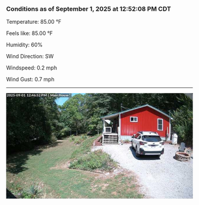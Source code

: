 ### Conditions as of September 1, 2025 at 12:52:08 PM CDT 

Temperature: 85.00 &deg;F

Feels like: 85.00 &deg;F

Humidity: 60%

Wind Direction: SW

Windspeed: 0.2 mph

Wind Gust: 0.7 mph

---

<img src="./images/latest.jpeg"/>

